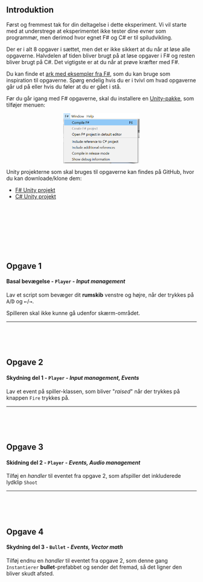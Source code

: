 ## Introduktion
Først og fremmest tak for din deltagelse i dette eksperiment. Vi vil starte med at understrege at eksperimentet ikke tester dine evner som programmør, men derimod hvor egnet F# og C# er til spiludvikling.

Der er i alt 8 opgaver i sættet, men det er ikke sikkert at du når at løse alle opgaverne. Halvdelen af tiden bliver brugt på at løse opgaver i F# og resten bliver brugt på C#. Det vigtigste er at du når at prøve kræfter med F#.

Du kan finde et [ark med eksempler fra F#](https://sppt-2019.github.io/unity-fsharp-introduction/), som du kan bruge som inspiration til opgaverne. Spørg endelig hvis du er i tvivl om hvad opgaverne går ud på eller hvis du føler at du er gået i stå.

Før du går igang med F# opgaverne, skal du installere en [Unity-pakke](https://sppt-2019.github.io/unity-fsharp-introduction/#brug-af-f-i-unity), som tilføjer menuen:

<img src="../tasks/images/fsharp-menu.png" style="display:block;margin: 0 auto; width: 40%;">

Unity projekterne som skal bruges til opgaverne kan findes på GitHub, hvor du kan downloade/klone dem:
- [F# Unity projekt](https://github.com/sppt-2k19/unity-testing/tree/fsharp)
- [C# Unity projekt](https://github.com/sppt-2k19/unity-testing/tree/csharp)


<br />
<br />
<br />
<br />
<br />
<br />
<br />


## Opgave 1
#### Basal bevægelse - `Player` - _Input management_
Lav et script som bevæger dit **rumskib** venstre og højre, når der trykkes på <kbd>A</kbd>/<kbd>D</kbd> og <kbd>←</kbd>/<kbd>→</kbd>.

Spilleren skal ikke kunne gå udenfor skærm-området.

___
<br />
<br />
<br />

## Opgave 2
#### Skydning del 1 - `Player` - _Input management, Events_
Lav et event på spiller-klassen, som bliver "_raised_" når der trykkes på knappen `Fire` trykkes på.

___
<br />
<br />
<br />

## Opgave 3
#### Skidning del 2 - `Player` - _Events, Audio management_
Tilføj en _handler_ til eventet fra opgave 2, som afspiller det inkluderede lydklip `Shoot`

___
<br />
<br />
<br />

## Opgave 4
#### Skydning del 3 - `Bullet` - _Events, Vector math_
Tilføj endnu en _handler_ til eventet fra opgave 2, som denne gang `Instantierer` **bullet**-prefabbet og sender det fremad, så det ligner den bliver skudt afsted.
